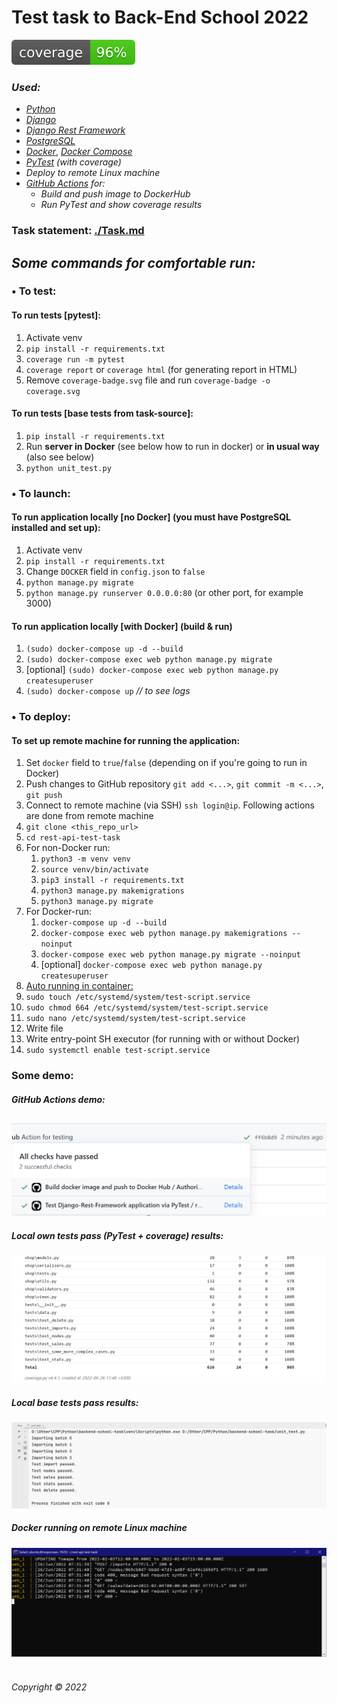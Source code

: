 # Test task to Back-End School 2022   
![coverage](./coverage.svg)


### _Used:_  
* _[Python](https://www.python.org/)_
* _[Django](https://www.djangoproject.com/)_
* _[Django Rest Framework](https://www.django-rest-framework.org/)_
* _[PostgreSQL](https://www.postgresql.org/)_  
* _[Docker](https://www.docker.com/)_, _[Docker Compose](https://docs.docker.com/compose/)_
* _[PyTest](https://pypi.org/project/pytest/)_ _(with coverage)_   
* _Deploy to remote Linux machine_  
* _[GitHub Actions](https://github.com/features/actions) for:_
  * _Build and push image to DockerHub_  
  * _Run PyTest and show coverage results_  


### Task statement: [./Task.md](Task.md)


## _Some commands for comfortable run:_  
### • To test:  
#### To run tests [pytest]:  
1. Activate venv
2. `pip install -r requirements.txt`  
3. `coverage run -m pytest`  
4. `coverage report` or `coverage html` (for generating report in HTML)
5. Remove `coverage-badge.svg` file and run `coverage-badge -o coverage.svg`  

#### To run tests [base tests from task-source]:   
1. `pip install -r requirements.txt` 
2. Run __server in Docker__ (see below how to run in docker) or __in usual way__ (also see below)
3. `python unit_test.py`

### • To launch:
#### To run application locally [no Docker] (you must have PostgreSQL installed and set up):  
1. Activate venv
2. `pip install -r requirements.txt`
3. Change `DOCKER` field in `config.json` to `false`
5. `python manage.py migrate`  
6. `python manage.py runserver 0.0.0.0:80` (or other port, for example 3000)  

#### To run application locally [with Docker] (build & run)
1. `(sudo) docker-compose up -d --build`  
2. `(sudo) docker-compose exec web python manage.py migrate`  
3. [optional] `(sudo) docker-compose exec web python manage.py createsuperuser`
4. `(sudo) docker-compose up` _// to see logs_

### • To deploy:
#### To set up remote machine for running the application:
1. Set `docker` field to `true`/`false` (depending on if you're going to run in Docker)
2. Push changes to GitHub repository `git add <...>`, `git commit -m <...>`, `git push`
3. Connect to remote machine (via SSH) `ssh login@ip`. Following actions are done from remote machine
4. `git clone <this_repo_url>`  
5. `cd rest-api-test-task` 
6. For non-Docker run:
   1. `python3 -m venv venv`  
   2. `source venv/bin/activate`  
   3. `pip3 install -r requirements.txt`  
   4. `python3 manage.py makemigrations`  
   5. `python3 manage.py migrate`
7. For Docker-run:
   1. `docker-compose up -d --build`
   2. `docker-compose exec web python manage.py makemigrations --noinput`  
   3. `docker-compose exec web python manage.py migrate --noinput`  
   4. [optional] `docker-compose exec web python manage.py createsuperuser`
8. [Auto running in container:](https://winitpro.ru/index.php/2019/10/11/avtozagruzka-servisov-i-skriptov-v-linux/)  
9. `sudo touch /etc/systemd/system/test-script.service` 
10. `sudo chmod 664 /etc/systemd/system/test-script.service`
11. `sudo nano /etc/systemd/system/test-script.service`
12. Write file 
13. Write entry-point SH executor  (for running with or without Docker)
14. `sudo systemctl enable test-script.service`
&nbsp;  



### Some demo:  
##### GitHub Actions demo:  
![GitHub Actions output](github-actions-demo.PNG)
##### Local own tests pass (PyTest + coverage) results:  
![Custom tests (see in folder ./tests)](pytest_local.PNG)  
##### Local base tests pass results:  
![All tests are passed](local_test_results.PNG)  
##### Docker running on remote Linux machine  
![App's logs](remote_machine_docker_running.PNG)
&nbsp;  



###### Copyright © 2022